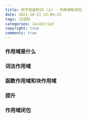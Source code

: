 ```yaml
---
title: 你不知道的JS（上）- 作用域和闭包
date: 2021-10-21 23:04:23
tags: JS进阶
categories: JavaScript
copyright: true
comments: true
---
```


### 作用域是什么

### 词法作用域

### 函数作用域和块作用域

### 提升

### 作用域闭包
